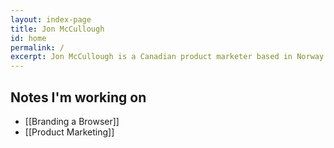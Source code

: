 ```yaml
---
layout: index-page
title: Jon McCullough
id: home
permalink: /
excerpt: Jon McCullough is a Canadian product marketer based in Norway. Why is he writing this in the third-person, you ask? Good question.
---
```




## Notes I'm working on

- [[Branding a Browser]]
- [[Product Marketing]]